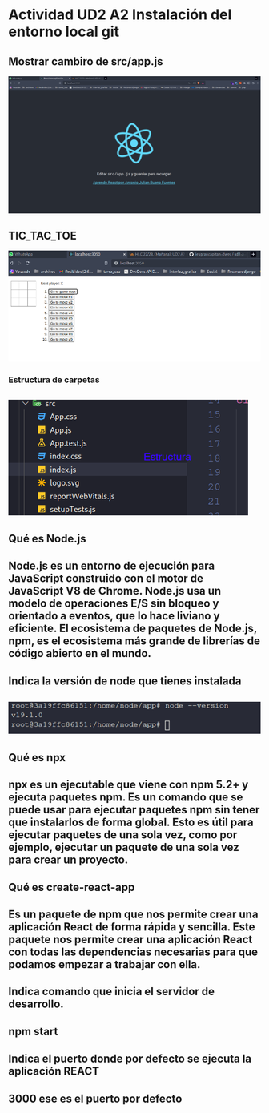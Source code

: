 # Actividad UD2 A2 Instalación del entorno local git 
## Mostrar cambiro de src/app.js
![alt](./screenshot/2022-11-21_12-08.png)
## TIC_TAC_TOE
![alt](./screenshot/2022-11-21_12-27.png)
### Estructura de carpetas
![alt](./screenshot/2022-11-21_12-27_1.png)
---
## Qué es Node.js 
Node.js es un entorno de ejecución para JavaScript construido con el motor de JavaScript V8 de Chrome. Node.js usa un modelo de operaciones E/S sin bloqueo y orientado a eventos, que lo hace liviano y eficiente. El ecosistema de paquetes de Node.js, npm, es el ecosistema más grande de librerías de código abierto en el mundo.
---
## Indica la versión de node que tienes instalada
![alt](./screenshot/2022-11-21_12-31.png)
---
## Qué es npx
npx es un ejecutable que viene con npm 5.2+ y ejecuta paquetes npm. Es un comando que se puede usar para ejecutar paquetes npm sin tener que instalarlos de forma global. Esto es útil para ejecutar paquetes de una sola vez, como por ejemplo, ejecutar un paquete de una sola vez para crear un proyecto.
---
## Qué es create-react-app
 Es un paquete de npm que nos permite crear una aplicación React de forma rápida y sencilla. Este paquete nos permite crear una aplicación React con todas las dependencias necesarias para que podamos empezar a trabajar con ella.
---
## Indica comando que inicia el servidor de desarrollo.
 npm start
---
## Indica el puerto donde por defecto se ejecuta la aplicación REACT
 3000 ese es el puerto por defecto 
---
